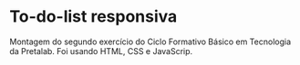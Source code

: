 # To-do-list responsiva
Montagem do segundo exercício do Ciclo Formativo Básico em  Tecnologia da Pretalab.
Foi usando HTML, CSS e JavaScrip.

